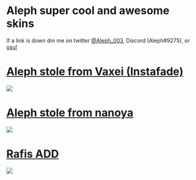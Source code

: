 # Aleph super cool and awesome skins

If a link is down dm me on twitter [@Aleph_003](https://twitter.com/Aleph_003), Discord (Aleph#9275), or [osu!](https://osu.ppy.sh/users/6735738)

# [Aleph stole from Vaxei (Instafade)](https://puu.sh/J9yA2/3e180265b8.osk)
![](https://i.imgur.com/JK3rD3V.png)

# [Aleph stole from nanoya](https://puu.sh/J8NpK/6fec1641d5.osk)
![](https://i.imgur.com/BIcBC2Z.png)

# [Rafis ADD](https://puu.sh/J7hYh/3a454b3961.osk)
![](https://i.imgur.com/d5Y5BdN.png)
